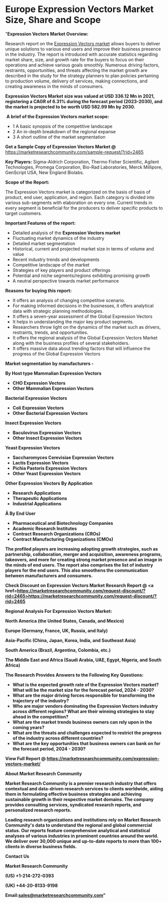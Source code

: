 # Europe Expression Vectors Market Size, Share and Scope
"<strong>Expression Vectors Market Overview:</strong>

Research report on the <a href=https://marketresearchcommunity.com/expression-vectors-market/>Expression Vectors market</a> allows buyers to deliver unique solutions to various end users and improve their business presence in the industry. The report is introduced with accurate statistics regarding market share, size, and growth rate for the buyers to focus on their operations and achieve various goals smoothly. Numerous driving factors, restraints, opportunities, and threats affecting the market growth are described in the study for the strategy planners to plan policies pertaining to production volume, delivery of services, making connections, and creating awareness in the minds of consumers.

<strong>Expression Vectors Market size was valued at USD 336.12 Mn in 2021, registering a CAGR of 6.31% during the forecast period (2023-2030), and the market is projected to be worth USD 582.99 Mn by 2030.</strong>

 <Strong>A brief of the Expression Vectors market scope:</Strong>
<ul>
 <li>1  A basic synopsis of the competitive landscape</li>
 <li>2  An in-depth breakdown of the regional expanse</li>
 <li>3  A short outline of the market segmentation</li>
</ul>
<strong>Get a Sample Copy of Expression Vectors Market @ </b></strong><a href=https://marketresearchcommunity.com/sample-request/?rid=2465><u>https://marketresearchcommunity.com/sample-request/?rid=2465</u></a>

<strong>Key Players:</strong> 
Sigma-Aldrich Corporation, Thermo Fisher Scientific, Agilent Technologies, Promega Corporation, Bio-Rad Laboratories, Merck Millipore, GenScript USA, New England Biolabs.

<strong>Scope of the Report:</strong>

The Expression Vectors market is categorized on the basis of basis of product, end user, application, and region. Each category is divided into various sub-segments with elaboration on every one. Current trends in every segment is beneficial for the producers to deliver specific products to target customers.

<strong><b>Important Features of the report:</b></strong>
<ul>
  <li>Detailed analysis of the <strong><b>Expression Vectors </b></strong><strong><b>market</b></strong></li>
  <li>Fluctuating market dynamics of the industry</li>
  <li>Detailed market segmentation</li>
  <li>Historical, current and projected market size in terms of volume and value</li>
  <li>Recent industry trends and developments</li>
  <li>Competitive landscape of the market</li>
  <li>Strategies of key players and product offerings</li>
  <li>Potential and niche segments/regions exhibiting promising growth</li>
  <li>A neutral perspective towards market performance</li>
</ul>
<strong><b>Reasons for buying this report:</b></strong>
<ul>
  <li>It offers an analysis of changing competitive scenario.</li>
  <li>For making informed decisions in the businesses, it offers analytical data with strategic planning methodologies.</li>
  <li>It offers a seven-year assessment of the Global Expression Vectors</li>
  <li>It helps in understanding the major key product segments.</li>
  <li>Researchers throw light on the dynamics of the market such as drivers, restraints, trends, and opportunities.</li>
  <li>It offers the regional analysis of the Global Expression Vectors Market along with the business profiles of several stakeholders.</li>
  <li>It offers massive data about trending factors that will influence the progress of the Global Expression Vectors</li>
</ul>

<strong>Market segmentation by manufacturers -</strong>


<strong><strong>By Host type</strong></h4>
Mammalian Expression Vectors
<ul>
 	<li>CHO Expression Vectors</li>
 	<li>Other Mammalian Expression Vectors</li>
</ul>
Bacterial Expression Vectors
<ul>
 	<li>Coli Expression Vectors</li>
 	<li>Other Bacterial Expression Vectors</li>
</ul>
Insect Expression Vectors
<ul>
 	<li>Baculovirus Expression Vectors</li>
 	<li>Other Insect Expression Vectors</li>
</ul>
Yeast Expression Vectors
<ul>
 	<li>Saccharomyces Cerevisiae Expression Vectors</li>
 	<li>Lactis Expression Vectors</li>
 	<li>Pichia Pastoris Expression Vectors</li>
 	<li>Other Yeast Expression Vectors</li>
</ul>
Other Expression Vectors
<strong><strong>By Application</strong></h4>
<ul>
 	<li>Research Applications</li>
 	<li>Therapeutic Applications</li>
 	<li>Industrial Applications</li>
</ul>
<strong><strong>Â By End User</strong></h4>
<ul>
 	<li>Pharmaceutical and Biotechnology Companies</li>
 	<li>Academic Research Institutes</li>
 	<li>Contract Research Organizations (CROs)</li>
 	<li>Contract Manufacturing Organizations (CMOs)</li>
</ul>

The profiled players are increasing adopting growth strategies, such as partnership, collaboration, merger and acquisition, awareness programs, takeovers, and more for creating strong market presence and an image in the minds of end users. The report also comprises the list of industry players for the end users. This also smoothens the communication between manufacturers and consumers.

<strong><b>Check Discount on Expression Vectors Market Research Report @ </b></strong><a href=https://marketresearchcommunity.com/request-discount/?rid=2465><u>https://marketresearchcommunity.com/request-discount/?rid=2465</u></a>

<strong>Regional Analysis For Expression Vectors Market:</strong>

<strong>North America</strong> (the United States, Canada, and Mexico)

<strong>Europe</strong> (Germany, France, UK, Russia, and Italy)

<strong>Asia-Pacific</strong> (China, Japan, Korea, India, and Southeast Asia)

<strong>South America</strong> (Brazil, Argentina, Colombia, etc.)

<strong>The Middle East and Africa</strong> (Saudi Arabia, UAE, Egypt, Nigeria, and South Africa)

<strong>The Research Provides Answers to the Following Key Questions:</strong>
<ul>
 	<li>What is the expected growth rate of the Expression Vectors market? What will be the market size for the forecast period, 2024 - 2030?</li>
 	<li>What are the major driving forces responsible for transforming the trajectory of the industry?</li>
 	<li>Who are major vendors dominating the Expression Vectors industry across different regions? What are their winning strategies to stay ahead in the competition?</li>
 	<li>What are the market trends business owners can rely upon in the coming years?</li>
 	<li>What are the threats and challenges expected to restrict the progress of the industry across different countries?</li>
 	<li>What are the key opportunities that business owners can bank on for the forecast period, 2024 - 2030?</li>
</ul>

<strong>View Full Report @</strong> <a href=https://marketresearchcommunity.com/expression-vectors-market/>https://marketresearchcommunity.com/expression-vectors-market/</a>

<strong>About Market Research Community</strong>

Market Research Community is a premier research industry that offers contextual and data-driven research services to clients worldwide, aiding them in formulating effective business strategies and achieving sustainable growth in their respective market domains. The company provides consulting services, syndicated research reports, and personalized research reports.

Leading research organizations and institutions rely on Market Research Community's data to understand the regional and global commercial status. Our reports feature comprehensive analytical and statistical analyses of various industries in prominent countries around the world. We deliver over 30,000 unique and up-to-date reports to more than 100+ clients in diverse business fields.

<strong>Contact Us</strong>

<strong>Market Research Community</strong>

(US) +1-214-272-0393

(UK) +44-20-8133-9198

<strong>Email:</strong>sales@marketresearchcommunity.com"
